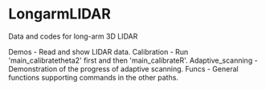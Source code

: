 # LongarmLIDAR
Data and codes for long-arm 3D LIDAR

Demos - Read and show LIDAR data. 
Calibration - Run 'main_calibratetheta2' first and then 'main_calibrateR'.
Adaptive_scanning - Demonstration of the progress of adaptive scanning. 
Funcs - General functions supporting commands in the other paths.
